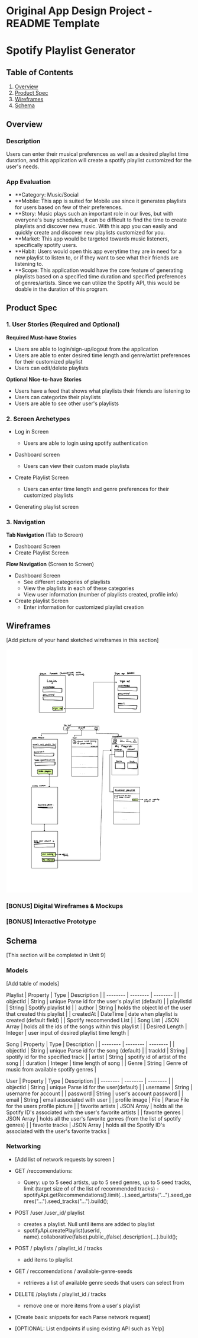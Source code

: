 Original App Design Project - README Template
===

# Spotify Playlist Generator


## Table of Contents
1. [Overview](#Overviccew)
1. [Product Spec](#Product-Spec)
1. [Wireframes](#Wireframes)
2. [Schema](#Schema)

## Overview
### Description
Users can enter their musical preferences as well as a desired playlist time duration, and this application will create a spotify playlist customized for the user's needs. 
### App Evaluation
- **Category: Music/Social
- **Mobile: This app is suited for Mobile use since it generates playlists for users based on few of their preferences.
- **Story: Music plays such an important role in our lives, but with everyone's busy schedules, it can be difficult to find the time to create playlists and discover new music. With this app you can easily and quickly create and discover new playlists customized for you. 
- **Market: This app would be targeted towards music listeners, specifically spotify users. 
- **Habit: Users would open this app everytime they are in need for a new playlist to listen to, or if they want to see what their friends are listening to. 
- **Scope: This application would have the core feature of generating playlists based on a specified time duration and specified preferences of genres/artists. Since we can utilize the Spotify API, this would be doable in the duration of this program. 

## Product Spec

### 1. User Stories (Required and Optional)

**Required Must-have Stories**

* Users are able to login/sign-up/logout from the application
* Users are able to enter desired time length and genre/artist preferences for their customized playlist
* Users can edit/delete playlists


**Optional Nice-to-have Stories**

* Users have a feed that shows what playlists their friends are listening to 
* Users can categorize their playlists 
* Users are able to see other user's playlists


### 2. Screen Archetypes

* Log in Screen
    * Users are able to login using spotify authentication
* Dashboard screen
    * Users can view their custom made playlists

* Create Playlist Screen 
    * Users can enter time length and genre preferences for their customized playlists

* Generating playlist screen

### 3. Navigation

**Tab Navigation** (Tab to Screen)

* Dashboard Screen 
* Create Playlist Screen 

**Flow Navigation** (Screen to Screen)

* Dashboard Screen
   * See different categories of playlists
   * View the playlists in each of these categories
   * View user information (number of playlists created, profile info)
* Create playlist Screen
   * Enter information for customized playlist creation
   

## Wireframes
[Add picture of your hand sketched wireframes in this section]



![Wire Frames](https://github.com/likitag/Spotify-Playlist-Generator/blob/18a92d9dff94667f862e3538e321f6f10f21051c/Wire%20frames%20.png)

### [BONUS] Digital Wireframes & Mockups

### [BONUS] Interactive Prototype

## Schema 
[This section will be completed in Unit 9]


### Models
[Add table of models]

Playlist
| Property | Type | Description |
| -------- | -------- | -------- |
| objectId    | String     | unique Parse id for the user's playlist (default)     |
| playlistId | String | Spotify playlist Id |
| author   | String   | holds the object Id of the user that created this playlist    |
| createdAt   | DateTime    | date when playlist is created (default field)     |
| Spotify reccomended List | 
| Song List  | JSON Array | holds all the ids of the songs within this playlist   |
| Desired Length | Integer | user input of desired playlist time length |

Song
| Property | Type | Description |
| -------- | -------- | -------- |
| objectId    | String     | unique Parse id for the song (default) |
| trackId | String | spotify id for the specified track |
| artist   | String    | spotify id of artist of the song    |
| duration   | Integer    | time length of song     |
| Genre | String | Genre of music from available spotify genres |



User
| Property | Type | Description |
| -------- | -------- | -------- |
| objectId    | String     | unique Parse id for the user(default)     |
| username | String    | username for account    |
| password   | String  | user's account password    |
| email  | String   | email associated with user |
| profile image  | File   | Parse File for the users profile picture |
| favorite artists  | JSON Array  | holds all the Spotify ID's associated with the user's favorite artists  |
| favorite genres  | JSON Array  | holds all the user's favorite genres (from the list of spotify genres)  |
| favorite tracks  | JSON Array  | holds all the Spotify ID's associated with the user's favorite tracks |




### Networking
- [Add list of network requests by screen ]
- GET /reccomendations: 
   -  Query: up to 5 seed artists, up to 5 seed genres, up to 5 seed tracks, limit (target size of of the list of recommended tracks)
   -spotifyApi.getRecommendations().limit(...).seed_artists("...").seed_genres("...").seed_tracks("...").build();

- POST /user /user_id/ playlist 
   - creates a playlist. Null until items are added to playlist 
   - spotifyApi.createPlaylist(userId, name).collaborative(false).public_(false).description(...).build();

- POST / playlists / playlist_id / tracks
   - add items to playlist

- GET / reccomendations / available-genre-seeds
   - retrieves a list of available genre seeds that users can select from  
   
- DELETE /playlists / playlist_id / tracks 
   - remove one or more items from a user's playlist 


- [Create basic snippets for each Parse network request] 
- [OPTIONAL: List endpoints if using existing API such as Yelp]
